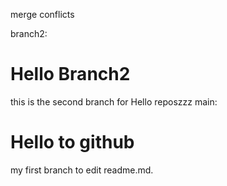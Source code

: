 merge conflicts

branch2:
# Hello Branch2
this is the second branch for Hello reposzzz
main:
# Hello to github
my first branch to edit readme.md.
